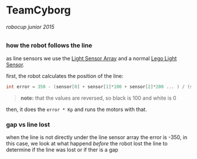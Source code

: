 # TeamCyborg
###### robocup junior 2015

### how the robot follows the line

   as line sensors we use the [Light Sensor Array](http://www.mindsensors.com/index.php?module=pagemaster&PAGE_user_op=view_page&PAGE_id=168 "mindsensors.com") and a normal [Lego Light Sensor](http://shop.lego.com/en-NL/Light-Sensor-9844 "lego.com").

   first, the robot calculates the position of the line:
   ```c
int error = 350 - (sensor[0] + sensor[1]*100 + sensor[2]*200 ... ) / (sensor[0] + sensor[1] + sensor[2] ... );
   ```
   > **note:** that the values are reversed, so black is 100 and white is 0
   
   then, it does the `error * Kp` and runs the motors with that.

### gap vs line lost

   when the line is not directly under the line sensor array the error is -350,
   in this case, we look at what happend *before* the robot lost the line to
   determine if the line was lost or if ther is a gap
